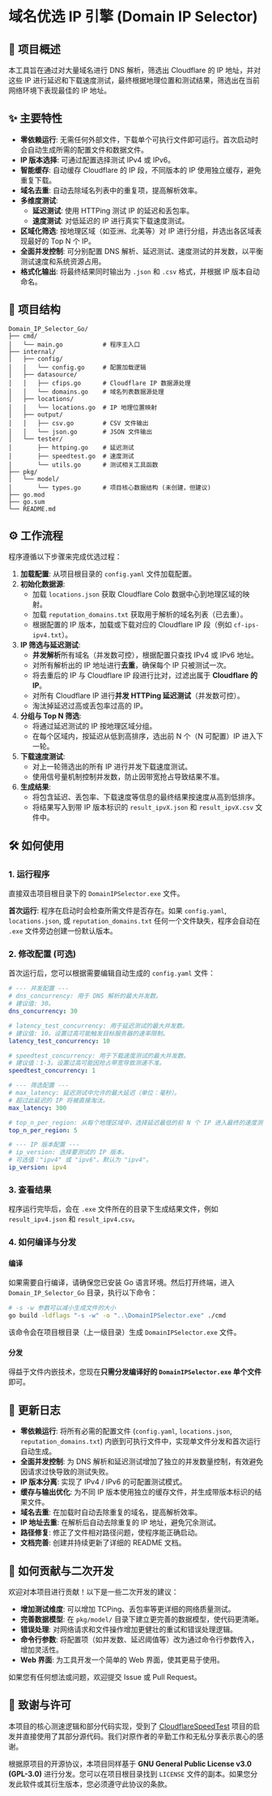 # 域名优选 IP 引擎 (Domain IP Selector)

## 🚀 项目概述

本工具旨在通过对大量域名进行 DNS 解析，筛选出 Cloudflare 的 IP 地址，并对这些 IP 进行延迟和下载速度测试，最终根据地理位置和测试结果，筛选出在当前网络环境下表现最佳的 IP 地址。

## ✨ 主要特性

- **零依赖运行**: 无需任何外部文件，下载单个可执行文件即可运行。首次启动时会自动生成所需的配置文件和数据文件。
- **IP 版本选择**: 可通过配置选择测试 IPv4 或 IPv6。
- **智能缓存**: 自动缓存 Cloudflare 的 IP 段，不同版本的 IP 使用独立缓存，避免重复下载。
- **域名去重**: 自动去除域名列表中的重复项，提高解析效率。
- **多维度测试**:
  - **延迟测试**: 使用 HTTPing 测试 IP 的延迟和丢包率。
  - **速度测试**: 对低延迟的 IP 进行真实下载速度测试。
- **区域化筛选**: 按地理区域（如亚洲、北美等）对 IP 进行分组，并选出各区域表现最好的 Top N 个 IP。
- **全面并发控制**: 可分别配置 DNS 解析、延迟测试、速度测试的并发数，以平衡测试速度和系统资源占用。
- **格式化输出**: 将最终结果同时输出为 `.json` 和 `.csv` 格式，并根据 IP 版本自动命名。

## 📂 项目结构

```
Domain_IP_Selector_Go/
├── cmd/
│   └── main.go           # 程序主入口
├── internal/
│   ├── config/
│   │   └── config.go     # 配置加载逻辑
│   ├── datasource/
│   │   ├── cfips.go      # Cloudflare IP 数据源处理
│   │   └── domains.go    # 域名列表数据源处理
│   ├── locations/
│   │   └── locations.go  # IP 地理位置映射
│   ├── output/
│   │   ├── csv.go        # CSV 文件输出
│   │   └── json.go       # JSON 文件输出
│   └── tester/
│       ├── httping.go    # 延迟测试
│       ├── speedtest.go  # 速度测试
│       └── utils.go      # 测试相关工具函数
├── pkg/
│   └── model/
│       └── types.go      # 项目核心数据结构 (未创建，但建议)
├── go.mod
├── go.sum
└── README.md
```

## ⚙️ 工作流程

程序遵循以下步骤来完成优选过程：

1.  **加载配置**: 从项目根目录的 `config.yaml` 文件加载配置。
2.  **初始化数据源**:
    - 加载 `locations.json` 获取 Cloudflare Colo 数据中心到地理区域的映射。
    - 加载 `reputation_domains.txt` 获取用于解析的域名列表（已去重）。
    - 根据配置的 IP 版本，加载或下载对应的 Cloudflare IP 段（例如 `cf-ips-ipv4.txt`）。
3.  **IP 筛选与延迟测试**:
    - **并发解析**所有域名（并发数可控），根据配置只查找 IPv4 或 IPv6 地址。
    - 对所有解析出的 IP 地址进行**去重**，确保每个 IP 只被测试一次。
    - 将去重后的 IP 与 Cloudflare IP 段进行比对，过滤出属于 **Cloudflare 的 IP**。
    - 对所有 Cloudflare IP 进行**并发 HTTPing 延迟测试**（并发数可控）。
    - 淘汰掉延迟过高或丢包率过高的 IP。
4.  **分组与 Top N 筛选**:
    - 将通过延迟测试的 IP 按地理区域分组。
    - 在每个区域内，按延迟从低到高排序，选出前 N 个（N 可配置）IP 进入下一轮。
5.  **下载速度测试**:
    - 对上一轮筛选出的所有 IP 进行并发下载速度测试。
    - 使用信号量机制控制并发数，防止因带宽抢占导致结果不准。
6.  **生成结果**:
    - 将包含延迟、丢包率、下载速度等信息的最终结果按速度从高到低排序。
    - 将结果写入到带 IP 版本标识的 `result_ipvX.json` 和 `result_ipvX.csv` 文件中。

## 🛠️ 如何使用

### 1. 运行程序

直接双击项目根目录下的 `DomainIPSelector.exe` 文件。

**首次运行**:
程序在启动时会检查所需文件是否存在。如果 `config.yaml`, `locations.json`, 或 `reputation_domains.txt` 任何一个文件缺失，程序会自动在 `.exe` 文件旁边创建一份默认版本。

### 2. 修改配置 (可选)

首次运行后，您可以根据需要编辑自动生成的 `config.yaml` 文件：

```yaml
# --- 并发配置 ---
# dns_concurrency: 用于 DNS 解析的最大并发数。
# 建议值: 30。
dns_concurrency: 30

# latency_test_concurrency: 用于延迟测试的最大并发数。
# 建议值: 10。设置过高可能触发目标服务器的速率限制。
latency_test_concurrency: 10

# speedtest_concurrency: 用于下载速度测试的最大并发数。
# 建议值：1-3。设置过高可能因抢占带宽导致测速不准。
speedtest_concurrency: 1

# --- 筛选配置 ---
# max_latency: 延迟测试中允许的最大延迟（单位：毫秒）。
# 超过此延迟的 IP 将被直接淘汰。
max_latency: 300

# top_n_per_region: 从每个地理区域中，选择延迟最低的前 N 个 IP 进入最终的速度测试。
top_n_per_region: 5

# --- IP 版本配置 ---
# ip_version: 选择要测试的 IP 版本。
# 可选值："ipv4" 或 "ipv6"。默认为 "ipv4"。
ip_version: ipv4
```

### 3. 查看结果

程序运行完毕后，会在 `.exe` 文件所在的目录下生成结果文件，例如 `result_ipv4.json` 和 `result_ipv4.csv`。

### 4. 如何编译与分发

#### 编译

如果需要自行编译，请确保您已安装 Go 语言环境。然后打开终端，进入 `Domain_IP_Selector_Go` 目录，执行以下命令：

```bash
# -s -w 参数可以减小生成文件的大小
go build -ldflags "-s -w" -o "..\DomainIPSelector.exe" ./cmd
```

该命令会在项目根目录（上一级目录）生成 `DomainIPSelector.exe` 文件。

#### 分发

得益于文件内嵌技术，您现在**只需分发编译好的 `DomainIPSelector.exe` 单个文件**即可。


## 📝 更新日志

- **零依赖运行**: 将所有必需的配置文件 (`config.yaml`, `locations.json`, `reputation_domains.txt`) 内嵌到可执行文件中，实现单文件分发和首次运行自动生成。
- **全面并发控制**: 为 DNS 解析和延迟测试增加了独立的并发数量控制，有效避免因请求过快导致的测试失败。
- **IP 版本分离**: 实现了 IPv4 / IPv6 的可配置测试模式。
- **缓存与输出优化**: 为不同 IP 版本使用独立的缓存文件，并生成带版本标识的结果文件。
- **域名去重**: 在加载时自动去除重复的域名，提高解析效率。
- **IP 地址去重**: 在解析后自动去除重复的 IP 地址，避免冗余测试。
- **路径修复**: 修正了文件相对路径问题，使程序能正确启动。
- **文档完善**: 创建并持续更新了详细的 README 文档。

## 🤝 如何贡献与二次开发

欢迎对本项目进行贡献！以下是一些二次开发的建议：

- **增加测试维度**: 可以增加 TCPing、丢包率等更详细的网络质量测试。
- **完善数据模型**: 在 `pkg/model/` 目录下建立更完善的数据模型，使代码更清晰。
- **错误处理**: 对网络请求和文件操作增加更健壮的重试和错误处理逻辑。
- **命令行参数**: 将配置项（如并发数、延迟阈值等）改为通过命令行参数传入，增加灵活性。
- **Web 界面**: 为工具开发一个简单的 Web 界面，使其更易于使用。

如果您有任何想法或问题，欢迎提交 Issue 或 Pull Request。

## 🙏 致谢与许可

本项目的核心测速逻辑和部分代码实现，受到了 [CloudflareSpeedTest](https://github.com/XIU2/CloudflareSpeedTest) 项目的启发并直接使用了其部分源代码。我们对原作者的辛勤工作和无私分享表示衷心的感谢。

根据原项目的开源协议，本项目同样基于 **GNU General Public License v3.0 (GPL-3.0)** 进行分发。您可以在项目根目录找到 `LICENSE` 文件的副本。如果您分发此软件或其衍生版本，您必须遵守此协议的条款。
